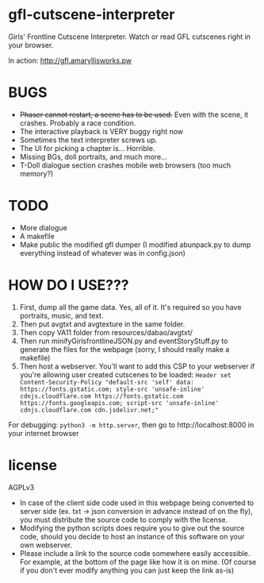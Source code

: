 # gfl-cutscene-interpreter
Girls' Frontline Cutscene Interpreter. Watch or read GFL cutscenes right in your browser.

In action: http://gfl.amaryllisworks.pw

# BUGS
- ~~Phaser cannot restart, a scene has to be used.~~ Even with the scene, it crashes. Probably a race condition.
- The interactive playback is VERY buggy right now
- Sometimes the text interpreter screws up.
- The UI for picking a chapter is... Horrible.
- Missing BGs, doll portraits, and much more...
- T-Doll dialogue section crashes mobile web browsers (too much memory?)

# TODO
- More dialogue
- A makefile
- Make public the modified gfl dumper (I modified abunpack.py to dump everything instead of whatever was in config.json)

# HOW DO I USE???
1. First, dump all the game data. Yes, all of it. It's required so you have portraits, music, and text.
2. Then put avgtxt and avgtexture in the same folder.
3. Then copy VA11 folder from resources/dabao/avgtxt/
4. Then run minifyGirlsfrontlineJSON.py and eventStoryStuff.py to generate the files for the webpage (sorry, I should really make a makefile)
5. Then host a webserver. You'll want to add this CSP to your webserver if you're allowing user created cutscenes to be loaded: `Header set Content-Security-Policy "default-src 'self' data: https://fonts.gstatic.com; style-src 'unsafe-inline' cdnjs.cloudflare.com https://fonts.gstatic.com https://fonts.googleapis.com; script-src 'unsafe-inline' cdnjs.cloudflare.com cdn.jsdelivr.net;"`

For debugging: `python3 -m http.server`, then go to http://localhost:8000 in your internet browser

# license
AGPLv3
- In case of the client side code used in this webpage being converted to server side (ex. txt -> json conversion in advance instead of on the fly), you must distribute the source code to comply with the license.
- Modifying the python scripts does require you to give out the source code, should you decide to host an instance of this software on your own webserver.
- Please include a link to the source code somewhere easily accessible. For example, at the bottom of the page like how it is on mine. (Of course if you don't ever modify anything you can just keep the link as-is)
